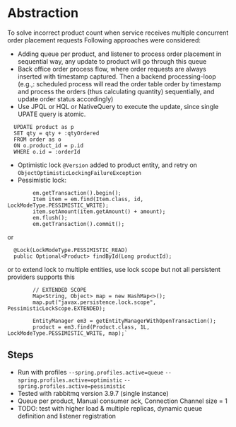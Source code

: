 # Abstraction

To solve incorrect product count when service receives multiple concurrent order placement requests
Following approaches were considered:
- Adding queue per product, and listener to process order placement in sequential way, 
  any update to product will go through this queue
- Back office order process flow, where order requests are always inserted with timestamp captured.
  Then a backend processing-loop 
  (e.g.,: scheduled process will read the order table order by timestamp and process the orders 
  (thus calculating quantity) sequentially, and update order status accordingly)
- Use JPQL or HQL or NativeQuery to execute the update, since single UPATE query is atomic.
```
  UPDATE product as p
  SET qty = qty + :qtyOrdered
  FROM order as o
  ON o.product_id = p.id
  WHERE o.id = :orderId
```
- Optimistic lock ```@Version``` added to product entity, and retry on ```ObjectOptimisticLockingFailureException``` 
- Pessimistic lock:
```      EntityManager em = emf.createEntityManager();
        em.getTransaction().begin();
        Item item = em.find(Item.class, id, LockModeType.PESSIMISTIC_WRITE);
        item.setAmount(item.getAmount() + amount);
        em.flush();
        em.getTransaction().commit();
```
or
```
  @Lock(LockModeType.PESSIMISTIC_READ)
  public Optional<Product> findById(Long productId);
```
or to extend lock to multiple entities, use lock scope but not all persistent providers supports this
```
        // EXTENDED SCOPE
        Map<String, Object> map = new HashMap<>();
        map.put("javax.persistence.lock.scope", PessimisticLockScope.EXTENDED);

        EntityManager em3 = getEntityManagerWithOpenTransaction();
        product = em3.find(Product.class, 1L, LockModeType.PESSIMISTIC_WRITE, map);`
```

## Steps
- Run with profiles
  ```--spring.profiles.active=queue```
  ```--spring.profiles.active=optimistic```
  ```--spring.profiles.active=pessimistic```
- Tested with rabbitmq version 3.9.7 (single instance)
- Queue per product, Manual consumer ack, Connection Channel size = 1
- TODO: test with higher load & multiple replicas, dynamic queue definition and listener registration
